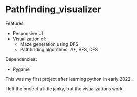 # Pathfinding_visualizer 

Features:
* Responsive UI
* Visualization of:
  * Maze generation using DFS
  * Pathfinding algorithms: A*, BFS, DFS

Dependencies:
- Pygame

This was my first project after learning python in early 2022.

I left the project a little janky, but the visualizations work.
